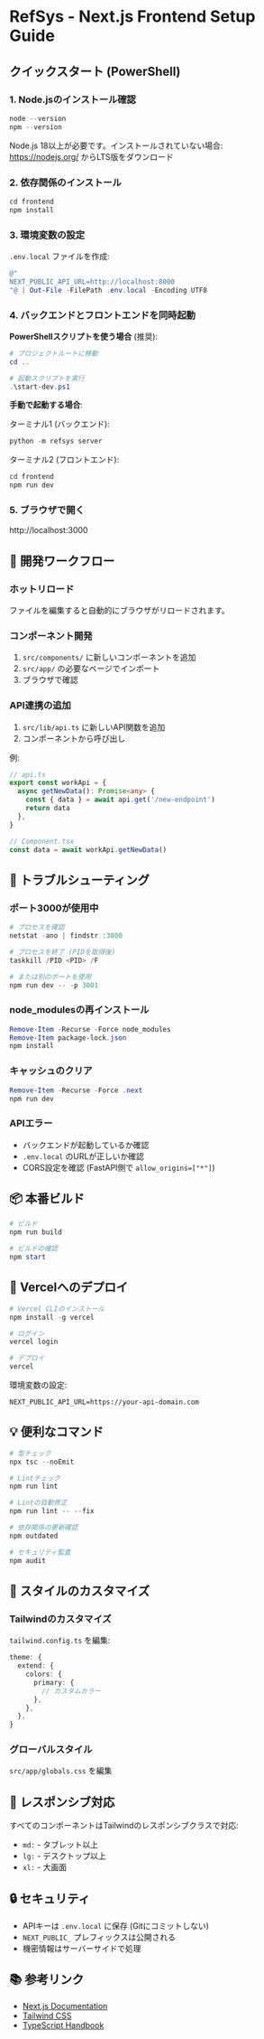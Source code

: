 # RefSys - Next.js Frontend Setup Guide

## クイックスタート (PowerShell)

### 1. Node.jsのインストール確認

```powershell
node --version
npm --version
```

Node.js 18以上が必要です。インストールされていない場合:
https://nodejs.org/ からLTS版をダウンロード

### 2. 依存関係のインストール

```powershell
cd frontend
npm install
```

### 3. 環境変数の設定

`.env.local` ファイルを作成:

```powershell
@"
NEXT_PUBLIC_API_URL=http://localhost:8000
"@ | Out-File -FilePath .env.local -Encoding UTF8
```

### 4. バックエンドとフロントエンドを同時起動

**PowerShellスクリプトを使う場合** (推奨):

```powershell
# プロジェクトルートに移動
cd ..

# 起動スクリプトを実行
.\start-dev.ps1
```

**手動で起動する場合**:

ターミナル1 (バックエンド):
```powershell
python -m refsys server
```

ターミナル2 (フロントエンド):
```powershell
cd frontend
npm run dev
```

### 5. ブラウザで開く

http://localhost:3000

## 🎯 開発ワークフロー

### ホットリロード
ファイルを編集すると自動的にブラウザがリロードされます。

### コンポーネント開発
1. `src/components/` に新しいコンポーネントを追加
2. `src/app/` の必要なページでインポート
3. ブラウザで確認

### API連携の追加
1. `src/lib/api.ts` に新しいAPI関数を追加
2. コンポーネントから呼び出し

例:
```typescript
// api.ts
export const workApi = {
  async getNewData(): Promise<any> {
    const { data } = await api.get('/new-endpoint')
    return data
  },
}

// Component.tsx
const data = await workApi.getNewData()
```

## 🐛 トラブルシューティング

### ポート3000が使用中
```powershell
# プロセスを確認
netstat -ano | findstr :3000

# プロセスを終了 (PIDを取得後)
taskkill /PID <PID> /F

# または別のポートを使用
npm run dev -- -p 3001
```

### node_modulesの再インストール
```powershell
Remove-Item -Recurse -Force node_modules
Remove-Item package-lock.json
npm install
```

### キャッシュのクリア
```powershell
Remove-Item -Recurse -Force .next
npm run dev
```

### APIエラー
- バックエンドが起動しているか確認
- `.env.local` のURLが正しいか確認
- CORS設定を確認 (FastAPI側で `allow_origins=["*"]`)

## 📦 本番ビルド

```powershell
# ビルド
npm run build

# ビルドの確認
npm start
```

## 🚀 Vercelへのデプロイ

```powershell
# Vercel CLIのインストール
npm install -g vercel

# ログイン
vercel login

# デプロイ
vercel
```

環境変数の設定:
```
NEXT_PUBLIC_API_URL=https://your-api-domain.com
```

## 💡 便利なコマンド

```powershell
# 型チェック
npx tsc --noEmit

# Lintチェック
npm run lint

# Lintの自動修正
npm run lint -- --fix

# 依存関係の更新確認
npm outdated

# セキュリティ監査
npm audit
```

## 🎨 スタイルのカスタマイズ

### Tailwindのカスタマイズ
`tailwind.config.ts` を編集:

```typescript
theme: {
  extend: {
    colors: {
      primary: {
        // カスタムカラー
      },
    },
  },
}
```

### グローバルスタイル
`src/app/globals.css` を編集

## 📱 レスポンシブ対応

すべてのコンポーネントはTailwindのレスポンシブクラスで対応:
- `md:` - タブレット以上
- `lg:` - デスクトップ以上
- `xl:` - 大画面

## 🔒 セキュリティ

- APIキーは `.env.local` に保存 (Gitにコミットしない)
- `NEXT_PUBLIC_` プレフィックスは公開される
- 機密情報はサーバーサイドで処理

## 📚 参考リンク

- [Next.js Documentation](https://nextjs.org/docs)
- [Tailwind CSS](https://tailwindcss.com/docs)
- [TypeScript Handbook](https://www.typescriptlang.org/docs/)
